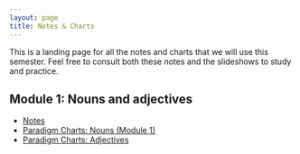 ```yaml
---
layout: page
title: Notes & Charts
---
```


This is a landing page for all the notes and charts that we will use this semester. Feel free to consult both these notes and the slideshows to study and practice.

## Module 1: Nouns and adjectives

- [Notes](notes/module-1.md)
- [Paradigm Charts: Nouns (Module 1)](charts/01-nouns.md)
- [Paradigm Charts: Adjectives](charts/01-adjectives.md)
